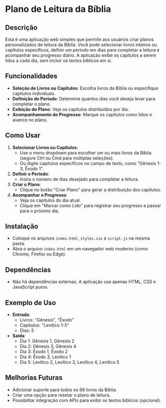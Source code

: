 # Plano de Leitura da Bíblia

## Descrição
Esta é uma aplicação web simples que permite aos usuários criar planos personalizados de leitura da Bíblia. Você pode selecionar livros inteiros ou capítulos específicos, definir um período em dias para completar a leitura e acompanhar seu progresso diário. A aplicação exibe os capítulos a serem lidos a cada dia, sem incluir os textos bíblicos em si.

## Funcionalidades
- **Seleção de Livros ou Capítulos**: Escolha livros da Bíblia ou especifique capítulos individuais.
- **Definição do Período**: Determine quantos dias você deseja levar para completar o plano.
- **Exibição do Plano**: Veja os capítulos distribuídos por dia.
- **Acompanhamento de Progresso**: Marque os capítulos como lidos e avance no plano.

## Como Usar
1. **Selecionar Livros ou Capítulos**:
   - Use o menu dropdown para escolher um ou mais livros da Bíblia (segure Ctrl ou Cmd para múltiplas seleções).
   - Ou digite capítulos específicos no campo de texto, como "Gênesis 1-3, Êxodo 1".
2. **Definir o Período**:
   - Insira o número de dias desejado para completar a leitura.
3. **Criar o Plano**:
   - Clique no botão "Criar Plano" para gerar a distribuição dos capítulos.
4. **Acompanhar o Progresso**:
   - Veja os capítulos do dia atual.
   - Clique em "Marcar como Lido" para registrar seu progresso e passar para o próximo dia.

## Instalação
- Coloque os arquivos `index.html`, `styles.css` e `script.js` na mesma pasta.
- Abra o arquivo `index.html` em um navegador web moderno (como Chrome, Firefox ou Edge).

## Dependências
- Não há dependências externas. A aplicação usa apenas HTML, CSS e JavaScript puros.

## Exemplo de Uso
- **Entrada**:
  - Livros: "Gênesis", "Êxodo"
  - Capítulos: "Levítico 1-5"
  - Dias: 5
- **Saída**:
  - Dia 1: Gênesis 1, Gênesis 2
  - Dia 2: Gênesis 3, Gênesis 4
  - Dia 3: Êxodo 1, Êxodo 2
  - Dia 4: Êxodo 3, Levítico 1
  - Dia 5: Levítico 2, Levítico 3, Levítico 4, Levítico 5

## Melhorias Futuras
- Adicionar suporte para todos os 66 livros da Bíblia.
- Criar uma opção para resetar o plano de leitura.
- Possibilitar integração com APIs para exibir os textos bíblicos (opcional).
